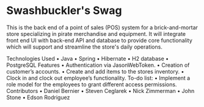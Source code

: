 # Swashbuckler's Swag
This is the back end of a point of sales (POS) system for a brick-and-mortar store specializing in pirate merchandise and equipment. It will integrate front end UI with back-end API and database to provide core functionality which will support and streamline the store's daily operations.

Technologies Used
•	Java
•	Spring
•	Hibernate
•	H2 database
•	PostgreSQL
Features
•	Authentication via JasonWebToken.
•	Creation of customer’s accounts.
•	Create and add items to the stores inventory.
•	Clock in and clock out employee’s functionality.
To-do list:
•	Implement a role model for the employees to grant different access permissions.
Contributors
•	Daniel Bernier
•	Steven Ceglarek
•	Nick Zimmerman
•	John Stone
•	Edson Rodriguez
